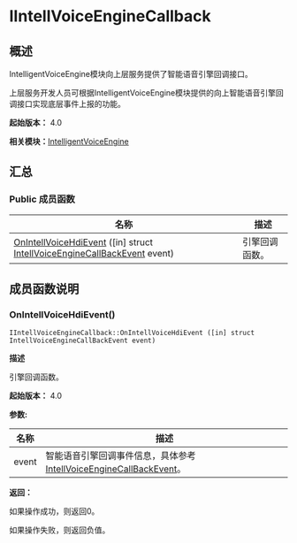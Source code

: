 # IIntellVoiceEngineCallback


## 概述

IntelligentVoiceEngine模块向上层服务提供了智能语音引擎回调接口。

上层服务开发人员可根据IntelligentVoiceEngine模块提供的向上智能语音引擎回调接口实现底层事件上报的功能。

**起始版本：** 4.0

**相关模块：**[IntelligentVoiceEngine](_intelligent_voice_engine.md)


## 汇总


### Public 成员函数

| 名称 | 描述 | 
| -------- | -------- |
| [OnIntellVoiceHdiEvent](#onintellvoicehdievent) ([in] struct [IntellVoiceEngineCallBackEvent](_intell_voice_engine_call_back_event.md) event) | 引擎回调函数。  | 


## 成员函数说明


### OnIntellVoiceHdiEvent()

```
IIntellVoiceEngineCallback::OnIntellVoiceHdiEvent ([in] struct IntellVoiceEngineCallBackEvent event)
```
**描述**

引擎回调函数。

**起始版本：** 4.0

**参数:**

| 名称 | 描述 | 
| -------- | -------- |
| event | 智能语音引擎回调事件信息，具体参考[IntellVoiceEngineCallBackEvent](_intell_voice_engine_call_back_event.md)。 | 

**返回：**

如果操作成功，则返回0。

如果操作失败，则返回负值。

